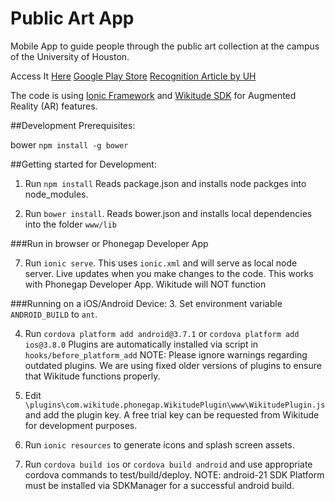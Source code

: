 Public Art App
==========
Mobile App to guide people through the public art collection at the campus of the University of Houston.

Access It [Here](http://housuggest.org/ArtApp/#/tour/intro)
[Google Play Store](https://play.google.com/store/apps/details?id=dash.summerofapps.artapp&hl=en)
[Recognition Article by UH](http://www.uh.edu/news-events/stories/2015/November/1124ArtApp.php)

The code is using [Ionic Framework](http://ionicframework.com/) and [Wikitude SDK](http://www.wikitude.com/products/wikitude-sdk/) for Augmented Reality (AR) features.

##Development Prerequisites:

bower `npm install -g bower`



##Getting started for Development:

1. Run `npm install` Reads package.json and installs node packges into node_modules.

2. Run `bower install`. Reads bower.json and installs local dependencies into the folder `www/lib`

###Run in browser or Phonegap Developer App
 
7. Run `ionic serve`.
This uses `ionic.xml` and will serve as local node server. Live updates when you make changes to the code. This works with Phonegap Developer App. Wikitude will NOT function

###Running on a iOS/Android Device:
3. Set environment variable `ANDROID_BUILD` to `ant`.

4. Run `cordova platform add android@3.7.1` or `cordova platform add ios@3.8.0` Plugins are automatically installed via script in `hooks/before_platform_add`
NOTE: Please ignore warnings regarding outdated plugins. We are using fixed older versions of plugins to ensure that Wikitude functions properly.

5. Edit `\plugins\com.wikitude.phonegap.WikitudePlugin\www\WikitudePlugin.js` and add the plugin key. A free trial key can be requested from Wikitude for development purposes.

6. Run `ionic resources` to generate icons and splash screen assets.

7. Run `cordova build ios` or `cordova build android` and use appropriate cordova commands to test/build/deploy. NOTE: android-21 SDK Platform must be installed via SDKManager for a successful android build.
